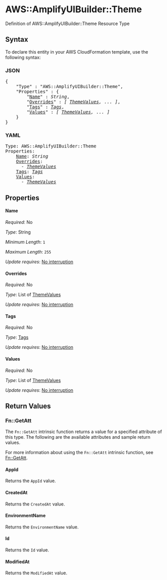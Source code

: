 # AWS::AmplifyUIBuilder::Theme

Definition of AWS::AmplifyUIBuilder::Theme Resource Type

## Syntax

To declare this entity in your AWS CloudFormation template, use the following syntax:

### JSON

<pre>
{
    "Type" : "AWS::AmplifyUIBuilder::Theme",
    "Properties" : {
        "<a href="#name" title="Name">Name</a>" : <i>String</i>,
        "<a href="#overrides" title="Overrides">Overrides</a>" : <i>[ <a href="themevalues.md">ThemeValues</a>, ... ]</i>,
        "<a href="#tags" title="Tags">Tags</a>" : <i><a href="tags.md">Tags</a></i>,
        "<a href="#values" title="Values">Values</a>" : <i>[ <a href="themevalues.md">ThemeValues</a>, ... ]</i>
    }
}
</pre>

### YAML

<pre>
Type: AWS::AmplifyUIBuilder::Theme
Properties:
    <a href="#name" title="Name">Name</a>: <i>String</i>
    <a href="#overrides" title="Overrides">Overrides</a>: <i>
      - <a href="themevalues.md">ThemeValues</a></i>
    <a href="#tags" title="Tags">Tags</a>: <i><a href="tags.md">Tags</a></i>
    <a href="#values" title="Values">Values</a>: <i>
      - <a href="themevalues.md">ThemeValues</a></i>
</pre>

## Properties

#### Name

_Required_: No

_Type_: String

_Minimum Length_: <code>1</code>

_Maximum Length_: <code>255</code>

_Update requires_: [No interruption](https://docs.aws.amazon.com/AWSCloudFormation/latest/UserGuide/using-cfn-updating-stacks-update-behaviors.html#update-no-interrupt)

#### Overrides

_Required_: No

_Type_: List of <a href="themevalues.md">ThemeValues</a>

_Update requires_: [No interruption](https://docs.aws.amazon.com/AWSCloudFormation/latest/UserGuide/using-cfn-updating-stacks-update-behaviors.html#update-no-interrupt)

#### Tags

_Required_: No

_Type_: <a href="tags.md">Tags</a>

_Update requires_: [No interruption](https://docs.aws.amazon.com/AWSCloudFormation/latest/UserGuide/using-cfn-updating-stacks-update-behaviors.html#update-no-interrupt)

#### Values

_Required_: No

_Type_: List of <a href="themevalues.md">ThemeValues</a>

_Update requires_: [No interruption](https://docs.aws.amazon.com/AWSCloudFormation/latest/UserGuide/using-cfn-updating-stacks-update-behaviors.html#update-no-interrupt)

## Return Values

### Fn::GetAtt

The `Fn::GetAtt` intrinsic function returns a value for a specified attribute of this type. The following are the available attributes and sample return values.

For more information about using the `Fn::GetAtt` intrinsic function, see [Fn::GetAtt](https://docs.aws.amazon.com/AWSCloudFormation/latest/UserGuide/intrinsic-function-reference-getatt.html).

#### AppId

Returns the <code>AppId</code> value.

#### CreatedAt

Returns the <code>CreatedAt</code> value.

#### EnvironmentName

Returns the <code>EnvironmentName</code> value.

#### Id

Returns the <code>Id</code> value.

#### ModifiedAt

Returns the <code>ModifiedAt</code> value.


